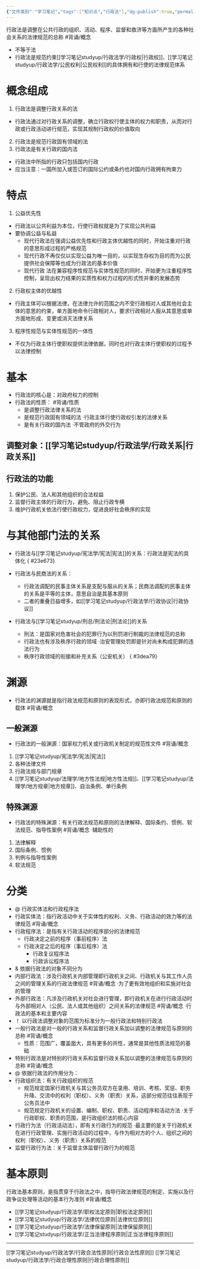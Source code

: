 ```yaml
---
{"文件类别":"学习笔记","tags":["知识点","行政法"],"dg-publish":true,"permalink":"/学习笔记studyup/行政法学/行政法/","dgPassFrontmatter":true,"created":"2024-09-12T14:58:03.991+08:00","updated":"2024-11-19T14:38:10.208+08:00"}
---
```


行政法是调整在公共行政的组织、活动、程序、监督和救济等方面所产生的各种社会关系的法律规范的总称 #背诵/概念 
- 不等于法
- 行政法是规范约束[[学习笔记studyup/行政法学/行政权\|行政权]]、[[学习笔记studyup/行政法学/公民权利\|公民权利]]的具体拥有和行使的法律规范体系
# 概念组成
1. 行政法是调整行政关系的法
- 行政法通过对行政关系的调整，确立行政权行使主体的权力和职责，从而对行政或行政活动进行规范，实现其规制行政权的价值取向
2. 行政法是规范行政固有领域的法 
3. 行政法是有关行政的国内法
- 行政法中所指的行政只包括国内行政
- 应当注意：一国所加入或签订的国际公约或条约也对国内行政拥有拘束力
# 特点
1. 公益优先性
- 行政法以公共利益为本位，行使行政权就是为了实现公共利益
- 要协调公益与私益
	- 现代行政法在强调公益优先性和行政主体优越性的同时，开始注重对行政的意思形成过程的严格规范
	- 现代行政不再仅仅以实现公益为唯一目的，以实现生存权为目的而为公民提供社会保障等也成为行政法的基本价值
	- 现代行政 法在兼容程序性规范与实体性规范的同时，开始更为注重程序性控制，呈现出权力结果的实质性和权力过程的形式性并重的发展态势
2. 行政权主体的优越性
- 行政主体可以根据法律，在法律允许的范围之内不受行政相对人或其他社会主体的意思的约束，单方面地命令行政相对人，要求行政相对人服从其意思或单方面地形成、变更或消灭法律关系
3. 程序性规范与实体性规范的一体性
- 不仅为行政主体行使职权提供法律依据，同时也对行政主体行使职权的过程予以法律控制
# 基本
- 行政法的核心是：对政府权力的控制
- 行政法的性质： #背诵/性质
	- 是调整行政法律关系的法
	- 是规范行政固有领域的法
	·行政主体行使行政权引发的法律关系
	- 是有关行政的国内法 
	·不管政府的外交行为
## 调整对象：[[学习笔记studyup/行政法学/行政关系\|行政关系]]
## 行政法的功能
1. 保护公民、法人和其他组织的合法权益
2. 监督行政主体的行政行为，避免、阻止行政专横
3. 维护行政机关依法行使行政权力，促进良好社会秩序的实现
# 与其他部门法的关系
- 行政法与[[学习笔记studyup/宪法学/宪法\|宪法]]的关系：行政法是宪法的具体化
{ #23e673}

- 行政法与民商法的关系：
	- 行政法调配的民事主体关系是支配与服从的关系；民商法调配的民事主体的关系是平等的主体，意思自治是其基本原则
	- 二者的重叠日益增多，如[[学习笔记studyup/行政法学/行政协议\|行政协议]]
- 行政法与[[学习笔记studyup/刑总/刑法论\|刑法论]]的关系
	- 刑法：是国家对危害社会的犯罪行为以刑罚进行制裁的法律规范的总称
	- 行政法也有涉及秩序行政的领域
	·治安管理处罚即是针对尚未构成犯罪的违法行为
	- 秩序行政领域的衔接和补充关系（公安机关）
{ #3dea79}


# 渊源
- 行政法的渊源就是指行政法规范和原则的表现形式，亦即行政法规范和原则的载体 #背诵/概念 
## 一般渊源
- 行政法的一般渊源：国家权力机关或行政机关制定的规范性文件 #背诵/概念 
1. [[学习笔记studyup/宪法学/宪法\|宪法]]
2. 各种法律文件
3. 行政法规与部门规章
4. [[学习笔记studyup/法理学/地方性法规\|地方性法规]]、[[学习笔记studyup/法理学/地方规章\|地方规章]]、自治条例、单行条例
## 特殊渊源
- 行政法的特殊渊源：有关行政法规范和原则的法律解释、国际条约、惯例、软法规范、指导性案例 #背诵/概念 
·辅助性的
1. 法律解释
2. 国际条例、惯例
3. 判例与指导性案例
4. 软法规范
# 分类
- @ 行政实体法和行政程序法
- 行政实体法：指行政活动中关于实体性的权利、义务、行政活动的效力等的法律规范 #背诵/概念 
- 行政程序法：是指有关行政活动的程序部分的法律规范
	- 行政决定之前的程序（事前程序）法
	- 行政决定之后的程序（事后程序）法
		- 行政复议程序法
		- 行政诉讼程序法
- & 依据行政法的对象不同分为
- 内部行政法：涉及行政机关内部管理即行政机关之间、行政机关与其工作人员之间的管理关系的行政法律规范 #背诵/概念 
·为了更有效地组织和实施对社会的管理
- 外部行政法：凡涉及行政机关对社会进行管理，即行政机关在进行行政活动时与外部相对人（公民、法人或其他组织）之间关系的法律规范 #背诵/概念 
·行政法的基本和主要内容
- ！ 以行政法调整对象的范围为标准分为一般行政法和特别行政法
- 一般行政法是对一般的行政关系和监督行政关系加以调整的法律规范与原则的总称 #背诵/概念 
	- 性质：范围广，覆盖面大，具有更多的共性，通常是其他性质法规范的基础
- 特别行政法是对特别的行政关系和监督行政关系加以调整的法律规范与原则的总称 #背诵/概念 
- @ 依据行政法的作用分为：
- 行政组织法：有关行政组织的规范
	- 规范规定国家行政机关与其公务员双方在录用、培训、考核、奖惩、职务升降、交流中的权利（职权）、义务（职责）关系，这部分规范往往表现于公务员法中
	- 规范规定行政机关的设置、编制、职权、职责、活动程序和活动方法
	·关于行政职权、职责的范围，是行政组织法的核心内容
- 行政行为法（行政活动法），即有关行政行为的规范
·最主要的是关于行政机关在进行行政管理、实施行政活动的过程中，与作为相对方的个人、组织之间的权利（职权）、义务（职责）关系的规范
- 监督行政行为法：关于监督主体监督行政行为的规范
# 基本原则
行政法基本原则，是指贯穿于行政法之中，指导行政法律规范的制定、实施以及行政争议处理等活动的基本行为准则 #背诵/概念 
- [[学习笔记studyup/行政法学/职权法定原则\|职权法定原则]]
- [[学习笔记studyup/行政法学/法律优位原则\|法律优位原则]]
- [[学习笔记studyup/行政法学/法律保留原则\|法律保留原则]]
- [[学习笔记studyup/行政法学/正当法律程序原则\|正当法律程序原则]]
---
[[学习笔记studyup/行政法学/行政合法性原则\|行政合法性原则]]
[[学习笔记studyup/行政法学/行政合理性原则\|行政合理性原则]]